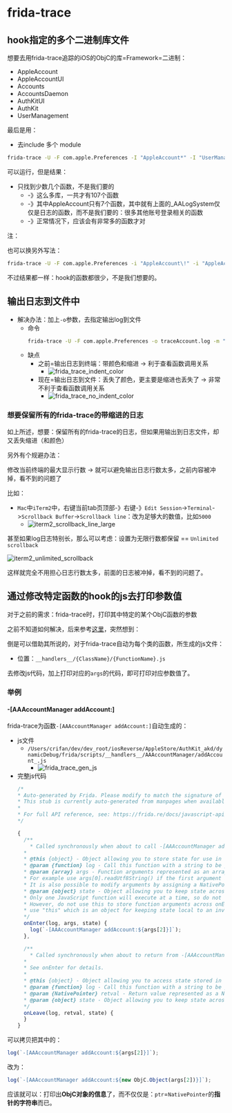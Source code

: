 # frida-trace

## hook指定的多个二进制库文件

想要去用frida-trace追踪的iOS的ObjC的库=Framework=二进制：

* AppleAccount
* AppleAccountUI
* Accounts
* AccountsDaemon
* AuthKitUI
* AuthKit
* UserManagement

最后是用：

* 去include 多个 module
```bash
frida-trace -U -F com.apple.Preferences -I "AppleAccount*" -I "UserManagement" -I "Accounts*" -I "AuthKit*"
```

可以运行，但是结果：

* 只找到少数几个函数，不是我们要的
  * -》这么多库，一共才有107个函数
  * -》其中AppleAccount只有7个函数，其中就有上面的_AALogSystem仅仅是日志的函数，而不是我们要的：很多其他账号登录相关的函数
  * -》正常情况下，应该会有非常多的函数才对

注：

也可以换另外写法：

```bash
frida-trace -U -F com.apple.Preferences -i "AppleAccount\!" -i "AppleAccountUI\!"  -i "Accounts\!" -i "AccountsDaemon\!" -i "AuthKit\!" -i "AuthKitUI\!" -i "UserManagement\!"
```

不过结果都一样：hook的函数都很少，不是我们想要的。

## 输出日志到文件中

* 解决办法：加上`-o`参数，去指定输出log到文件
  * 命令
    ```bash
    frida-trace -U -F com.apple.Preferences -o traceAccount.log -m "*[AA* *]" -m "*[AK* *]" -m "*[AS* *]" -m "*[NSXPC* *]" -M "-[ASDBundle copyWithZone:]" -M "-[ASDInstallationEvent copyWithZone:]" -M "-[NSXPCEncoder _encodeArrayOfObjects:forKey:]" -M "-[NSXPCEncoder _encodeUnkeyedObject:]" -M "-[NSXPCEncoder _replaceObject:]" -M "-[NSXPCEncoder _checkObject:]" -M "-[NSXPCEncoder _encodeObject:]" -M "-[NSXPCConnection replacementObjectForEncoder:object:]"
    ```
  * 缺点
    * 之前=输出日志到终端：带颜色和缩进 -> 利于查看函数调用关系
      * ![frida_trace_indent_color](../../assets/img/frida_trace_indent_color.png)
    * 现在=输出日志到文件：丢失了颜色，更主要是缩进也丢失了 -> 非常不利于查看函数调用关系
      * ![frida_trace_no_indent_color](../../assets/img/frida_trace_no_indent_color.png)

### 想要保留所有的frida-trace的带缩进的日志

如上所述，想要：保留所有的frida-trace的日志，但如果用输出到日志文件，却又丢失缩进（和颜色）

另外有个规避办法：

修改当前终端的最大显示行数 -> 就可以避免输出日志行数太多，之前内容被冲掉，看不到的问题了

比如：

* `Mac`中`iTerm2`中，右键当前tab页顶部-》右键-》`Edit Session`->`Terminal`->`Scrollback Buffer`->`Scrollback line`：改为足够大的数值，比如`5000`
  * ![iterm2_scrollback_line_large](../../assets/img/iterm2_scrollback_line_large.jpg)

甚至如果log日志特别长，那么可以考虑：设置为无限行数都保留 == `Unlimited scrollback`

![iterm2_unlimited_scrollback](../../assets/img/iterm2_unlimited_scrollback.jpg)

这样就完全不用担心日志行数太多，前面的日志被冲掉，看不到的问题了。

## 通过修改特定函数的hook的js去打印参数值

对于之前的需求：frida-trace时，打印其中特定的某个ObjC函数的参数

之前不知道如何解决，后来参考[这里](https://www.cnblogs.com/witchan/p/16904169.html)，突然想到：

倒是可以借助其所说的，对于frida-trace自动为每个类的函数，所生成的js文件：

* 位置：`__handlers__/{ClassName}/{FunctionName}.js`

去修改js代码，加上打印对应的`args`的代码，即可打印对应参数值了。

### 举例

#### -[AAAccountManager addAccount:]

frida-trace为函数`-[AAAccountManager addAccount:]`自动生成的：

* js文件
  * `/Users/crifan/dev/dev_root/iosReverse/AppleStore/AuthKit_akd/dynamicDebug/frida/scripts/__handlers__/AAAccountManager/addAccount_.js`
    * ![frida_trace_gen_js](../../assets/img/frida_trace_gen_js.png)
* 完整js代码
  ```js
  /*
  * Auto-generated by Frida. Please modify to match the signature of -[AAAccountManager addAccount:].
  * This stub is currently auto-generated from manpages when available.
  *
  * For full API reference, see: https://frida.re/docs/javascript-api/
  */

  {
    /**
      * Called synchronously when about to call -[AAAccountManager addAccount:].
    *
    * @this {object} - Object allowing you to store state for use in onLeave.
    * @param {function} log - Call this function with a string to be presented to the user.
    * @param {array} args - Function arguments represented as an array of NativePointer objects.
    * For example use args[0].readUtf8String() if the first argument is a pointer to a C string encoded as UTF-8.
    * It is also possible to modify arguments by assigning a NativePointer object to an element of this array.
    * @param {object} state - Object allowing you to keep state across function calls.
    * Only one JavaScript function will execute at a time, so do not worry about race-conditions.
    * However, do not use this to store function arguments across onEnter/onLeave, but instead
    * use "this" which is an object for keeping state local to an invocation.
    */
    onEnter(log, args, state) {
      log(`-[AAAccountManager addAccount:${args[2]}]`);
    },

    /**
      * Called synchronously when about to return from -[AAAccountManager addAccount:].
    *
    * See onEnter for details.
    *
    * @this {object} - Object allowing you to access state stored in onEnter.
    * @param {function} log - Call this function with a string to be presented to the user.
    * @param {NativePointer} retval - Return value represented as a NativePointer object.
    * @param {object} state - Object allowing you to keep state across function calls.
    */
    onLeave(log, retval, state) {
    }
  }
  ```

可以拷贝把其中的：

```js
log(`-[AAAccountManager addAccount:${args[2]}]`);
```

改为：

```js
log(`-[AAAccountManager addAccount:${new ObjC.Object(args[2])}]`);
```

应该就可以：打印出**ObjC对象的信息**了，而不仅仅是：`ptr`=`NativePointer`的**指针的字符串**而已。
